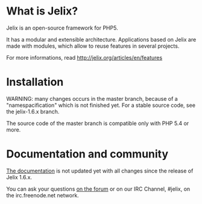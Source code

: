 What is Jelix?
==============

Jelix is an open-source framework for PHP5.

It has a modular and extensible architecture. Applications based on Jelix are made
with modules, which allow to reuse features in several projects.

For more informations, read http://jelix.org/articles/en/features

Installation
============

WARNING: many changes occurs in the master branch, because of a "namespacification" which
is not finished yet. For a stable source code, see the jelix-1.6.x branch.

The source code of the master branch is compatible only with PHP 5.4 or more.


Documentation and community
===========================

[The documentation](http://docs.jelix.org) is not updated yet with all changes since the
release of Jelix 1.6.x.

You can ask your questions [on the forum](http://jelix.org/forums/forum/cat/2-english) or
on our IRC Channel, #jelix, on the irc.freenode.net network.
